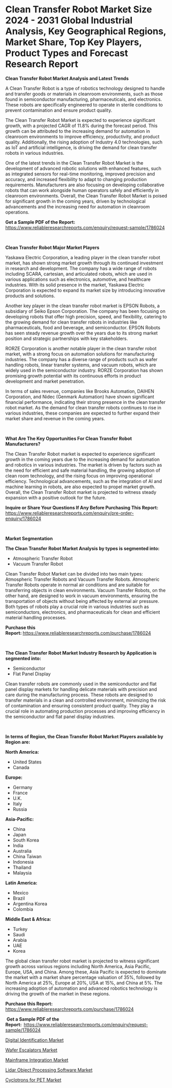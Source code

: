 <p><h1>Clean Transfer Robot Market Size 2024 - 2031 Global Industrial Analysis, Key Geographical Regions, Market Share, Top Key Players, Product Types and Forecast Research Report</h1></p><p><strong>Clean Transfer Robot Market Analysis and Latest Trends</strong></p>
<p><p>A Clean Transfer Robot is a type of robotics technology designed to handle and transfer goods or materials in cleanroom environments, such as those found in semiconductor manufacturing, pharmaceuticals, and electronics. These robots are specifically engineered to operate in sterile conditions to prevent contamination and ensure product quality.</p><p>The Clean Transfer Robot Market is expected to experience significant growth, with a projected CAGR of 11.8% during the forecast period. This growth can be attributed to the increasing demand for automation in cleanroom environments to improve efficiency, productivity, and product quality. Additionally, the rising adoption of Industry 4.0 technologies, such as IoT and artificial intelligence, is driving the demand for clean transfer robots in various industries.</p><p>One of the latest trends in the Clean Transfer Robot Market is the development of advanced robotic solutions with enhanced features, such as integrated sensors for real-time monitoring, improved precision and accuracy, and increased flexibility to adapt to changing production requirements. Manufacturers are also focusing on developing collaborative robots that can work alongside human operators safely and efficiently in cleanroom environments. Overall, the Clean Transfer Robot Market is poised for significant growth in the coming years, driven by technological advancements and the increasing need for automation in cleanroom operations.</p></p>
<p><strong>Get a Sample PDF of the Report:&nbsp;</strong> <a href="https://www.reliableresearchreports.com/enquiry/request-sample/1786024">https://www.reliableresearchreports.com/enquiry/request-sample/1786024</a></p>
<p>&nbsp;</p>
<p><strong>Clean Transfer Robot Major Market Players</strong></p>
<p><p>Yaskawa Electric Corporation, a leading player in the clean transfer robot market, has shown strong market growth through its continued investment in research and development. The company has a wide range of robots including SCARA, cartesian, and articulated robots, which are used in various applications such as electronics, automotive, and healthcare industries. With its solid presence in the market, Yaskawa Electric Corporation is expected to expand its market size by introducing innovative products and solutions.</p><p>Another key player in the clean transfer robot market is EPSON Robots, a subsidiary of Seiko Epson Corporation. The company has been focusing on developing robots that offer high precision, speed, and flexibility, catering to the growing demand for clean transfer robots in industries like pharmaceuticals, food and beverage, and semiconductor. EPSON Robots has seen steady revenue growth over the years due to its strong market position and strategic partnerships with key stakeholders.</p><p>RORZE Corporation is another notable player in the clean transfer robot market, with a strong focus on automation solutions for manufacturing industries. The company has a diverse range of products such as wafer handling robots, linear transfer systems, and vacuum robots, which are widely used in the semiconductor industry. RORZE Corporation has shown promising growth potential with its continuous efforts in product development and market penetration.</p><p>In terms of sales revenue, companies like Brooks Automation, DAIHEN Corporation, and Nidec (Genmark Automation) have shown significant financial performance, indicating their strong presence in the clean transfer robot market. As the demand for clean transfer robots continues to rise in various industries, these companies are expected to further expand their market share and revenue in the coming years.</p></p>
<p>&nbsp;</p>
<p><strong>What Are The Key Opportunities For Clean Transfer Robot Manufacturers?</strong></p>
<p><p>The Clean Transfer Robot market is expected to experience significant growth in the coming years due to the increasing demand for automation and robotics in various industries. The market is driven by factors such as the need for efficient and safe material handling, the growing adoption of clean room technology, and the rising focus on improving operational efficiency. Technological advancements, such as the integration of AI and machine learning in robots, are also expected to propel market growth. Overall, the Clean Transfer Robot market is projected to witness steady expansion with a positive outlook for the future.</p></p>
<p><strong>Inquire or Share Your Questions If Any Before Purchasing This Report:</strong> <a href="https://www.reliableresearchreports.com/enquiry/pre-order-enquiry/1786024">https://www.reliableresearchreports.com/enquiry/pre-order-enquiry/1786024</a></p>
<p>&nbsp;</p>
<p><strong>Market Segmentation</strong></p>
<p><strong>The Clean Transfer Robot Market Analysis by types is segmented into:</strong></p>
<p><ul><li>Atmospheric Transfer Robot</li><li>Vacuum Transfer Robot</li></ul></p>
<p><p>Clean Transfer Robot Market can be divided into two main types: Atmospheric Transfer Robots and Vacuum Transfer Robots. Atmospheric Transfer Robots operate in normal air conditions and are suitable for transferring objects in clean environments. Vacuum Transfer Robots, on the other hand, are designed to work in vacuum environments, ensuring the transportation of objects without being affected by external air pressure. Both types of robots play a crucial role in various industries such as semiconductors, electronics, and pharmaceuticals for clean and efficient material handling processes.</p></p>
<p><strong>Purchase this Report:&nbsp;</strong><a href="https://www.reliableresearchreports.com/purchase/1786024">https://www.reliableresearchreports.com/purchase/1786024</a></p>
<p>&nbsp;</p>
<p><strong>The Clean Transfer Robot Market Industry Research by Application is segmented into:</strong></p>
<p><ul><li>Semiconductor</li><li>Flat Panel Display</li></ul></p>
<p><p>Clean transfer robots are commonly used in the semiconductor and flat panel display markets for handling delicate materials with precision and care during the manufacturing process. These robots are designed to transfer materials in a clean and controlled environment, minimizing the risk of contamination and ensuring consistent product quality. They play a crucial role in automating production processes and improving efficiency in the semiconductor and flat panel display industries.</p></p>
<p>&nbsp;</p>
<p><strong>In terms of Region, the Clean Transfer Robot Market Players available by Region are:</strong></p>
<p>
    <p> <strong> North America: </strong>
        <ul>
            <li>United States</li>
            <li>Canada</li>
        </ul>
        </p> 
    <p> <strong> Europe: </strong>
        <ul>
            <li>Germany</li>
            <li>France</li>
            <li>U.K.</li>
            <li>Italy</li>
            <li>Russia</li>
        </ul>
        </p> 
    <p> <strong> Asia-Pacific: </strong>
        <ul>
            <li>China</li>
            <li>Japan</li>
            <li>South Korea</li>
            <li>India</li>
            <li>Australia</li>
            <li>China Taiwan</li>
            <li>Indonesia</li>
            <li>Thailand</li>
            <li>Malaysia</li>
        </ul>
        </p> 
    <p> <strong> Latin America: </strong>
        <ul>
            <li>Mexico</li>
            <li>Brazil</li>
            <li>Argentina Korea</li>
            <li>Colombia</li>
        </ul>
        </p> 
    <p> <strong> Middle East & Africa: </strong>
        <ul>
            <li>Turkey</li>
            <li>Saudi</li>
            <li>Arabia</li>
            <li>UAE</li>
            <li>Korea</li>
        </ul>
    </p>
    </p>
<p><p>The global clean transfer robot market is projected to witness significant growth across various regions including North America, Asia Pacific, Europe, USA, and China. Among these, Asia Pacific is expected to dominate the market with a market share percentage valuation of 35%, followed by North America at 25%, Europe at 20%, USA at 15%, and China at 5%. The increasing adoption of automation and advanced robotics technology is driving the growth of the market in these regions.</p></p>
<p><strong>Purchase this Report: </strong><a href="https://www.reliableresearchreports.com/purchase/1786024">https://www.reliableresearchreports.com/purchase/1786024</a></p>
<p>&nbsp;<strong>Get a Sample PDF of the Report:&nbsp;&nbsp;</strong><a href="https://www.reliableresearchreports.com/enquiry/request-sample/1786024">https://www.reliableresearchreports.com/enquiry/request-sample/1786024</a></p>
<p><strong></strong></p>
<p><p><a href="https://medium.com/@aarongreen1979/digital-identification-market-outlook-industry-overview-and-forecast-2024-to-2031-8019d115342c">Digital Identification Market</a></p><p><a href="https://github.com/Paul14Anderson63/Market-Research-Report-List-2/blob/main/wafer-escalators-market.md">Wafer Escalators Market</a></p><p><a href="https://medium.com/@aarongreen1979/mainframe-integration-market-size-market-outlook-and-market-forecast-2024-to-2031-adb9f6690295">Mainframe Integration Market</a></p><p><a href="https://issuu.com/reportprime-2/docs/lidar-object-processing-software-market-size-2030.">Lidar Object Processing Software Market</a></p><p><a href="https://issuu.com/reportprime-2/docs/cyclotrons-for-pet-market-size-2030.pptx">Cyclotrons for PET Market</a></p></p>